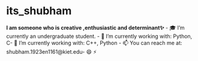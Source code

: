 # its_shubham
**I am someone who is creative ,enthusiastic and determinant✨**   - 🎓 I’m currently an undergraduate student.  - 🌱 I’m currently working with:  Python, C- 🌱 I’m currently working with:  C++, Python - 📫 You can reach me at: shubham.1923en1161@kiet.edu- 😄  ⚡ 
